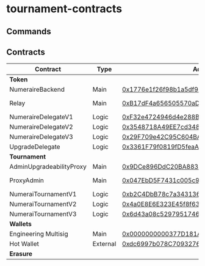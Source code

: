 # tournament-contracts

## Commands


## Contracts

| Contract | Type | Address | Owner | Manager | Current Logic |
| -------- | -------- | -------- | -------- | -------- | -------- |
| **Token** |
| NumeraireBackend | Main | [0x1776e1f26f98b1a5df9cd347953a26dd3cb46671](https://etherscan.io/address/0x1776e1f26f98b1a5df9cd347953a26dd3cb46671) | | | NumeraireDelegateV3 |
| Relay | Main | [0xB17dF4a656505570aD994D023F632D48De04eDF2](https://etherscan.io/address/0xB17dF4a656505570aD994D023F632D48De04eDF2) | Engineering Multisig | AdminUpgradeabilityProxy |
| NumeraireDelegateV1 | Logic | [0xF32e4724946d4e288B3042d504919CE68C4Fda9c](https://etherscan.io/address/0xF32e4724946d4e288B3042d504919CE68C4Fda9c) |
| NumeraireDelegateV2 | Logic | [0x3548718A49EE7cd348e50290D446D9F1A1f9C59E](https://etherscan.io/address/0x3548718A49EE7cd348e50290D446D9F1A1f9C59E) |
| NumeraireDelegateV3 | Logic | [0x29F709e42C95C604BA76E73316d325077f8eB7b2](https://etherscan.io/address/0x29F709e42C95C604BA76E73316d325077f8eB7b2) |
| UpgradeDelegate | Logic | [0x3361F79f0819fD5feaA37bea44C8a33d98b2A1cd](https://etherscan.io/address/0x3361F79f0819fD5feaA37bea44C8a33d98b2A1cd) |
| **Tournament** |
| AdminUpgradeabilityProxy | Main | [0x9DCe896DdC20BA883600176678cbEe2B8BA188A9](https://etherscan.io/address/0x9DCe896DdC20BA883600176678cbEe2B8BA188A9) | ProxyAdmin | Hot Wallet | NumeraiTournamentV2 |
| ProxyAdmin | Main | [0x047EbD5F7431c005c9D3a59CE0675ac998417e9d](https://etherscan.io/address/0x047EbD5F7431c005c9D3a59CE0675ac998417e9d) | Engineering Multisig |
| NumeraiTournamentV1 | Logic | [0xb2C4DbB78c7a34313600aD2e6E35d188ab4381a8](https://etherscan.io/address/0xb2C4DbB78c7a34313600aD2e6E35d188ab4381a8) |
| NumeraiTournamentV2 | Logic | [0x4a0E8E6E323E45f8f63De2389407BF6670B8E716](https://etherscan.io/address/0x4a0E8E6E323E45f8f63De2389407BF6670B8E716) |
| NumeraiTournamentV3 | Logic | [0x6d43a08c5297951746715b8cf0d4c4b04fef4b0f](https://etherscan.io/address/0x6d43a08c5297951746715b8cf0d4c4b04fef4b0f) |
| **Wallets** |
| Engineering Multisig | Main | [0x0000000000377D181A0ebd08590c6B399b272000](https://etherscan.io/address/0x0000000000377D181A0ebd08590c6B399b272000) |
| Hot Wallet | External | [0xdc6997b078C709327649443D0765BCAa8e37aA6C](https://etherscan.io/address/0xdc6997b078C709327649443D0765BCAa8e37aA6C) |
| **Erasure** | | | |
